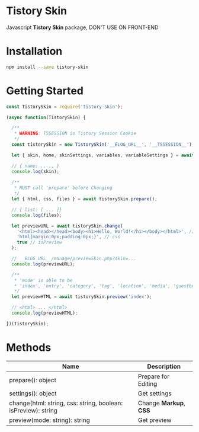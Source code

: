 # Tistory Skin

Javascript **Tistory Skin** package, DON'T USE ON FRONT-END

# Installation

```bash
npm install --save tistory-skin
```

# Getting Started

```javascript
const TistorySkin = require('tistory-skin');

(async function(TistorySkin) {

  /**
   * WARNING: TSSESSION is Tistory Session Cookie
   */
  const tistorySkin = new TistorySkin('__BLOG_URL__', '__TSSESSION__');

  let { skin, home, skinSettings, variables, variableSettings } = await tistorySkin.settings();

  // { name: ...., }
  console.log(skin);
 
  /**
   * MUST call 'prepare' before Changing
   */
  let { html, css, files } = await tistorySkin.prepare();

  // { list: [ ... ]}
  console.log(files);

  let previewURL = await tistorySkin.change(
    '<html><head></head><body><h1>Hello, World!</h1></body></html>', // html
    'html{margin:0px;padding:0px;}', // css
    true // isPreview
  );

  // __BLOG_URL__/manage/previewSkin.php?skin=...
  console.log(previewURL);

  /**
   * 'mode' is able to be
   * 'index', 'entry', 'category', 'tag', 'location', 'media', 'guestbook'
   */
  let previewHTML = await tistorySkin.preview('index');

  // <html> ... </html>
  console.log(previewHTML);

})(TistorySkin);
```

# Methods

|Name|Description|
|----|-----------|
|prepare(): object|Prepare for Editing|
|settings(): object|Get settings|
|change(html: string, css: string, boolean: isPreview): string|Change **Markup**, **CSS**|
|preview(mode: string): string|Get preview|